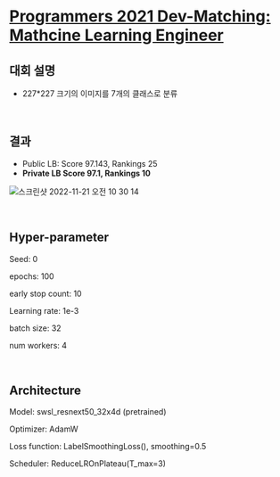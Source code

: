 # [Programmers 2021 Dev-Matching: Mathcine Learning Engineer](https://career.programmers.co.kr/competitions/1109)

## 대회 설명
- 227*227 크기의 이미지를 7개의 클래스로 분류

&nbsp;

## 결과
- Public LB: Score 97.143, Rankings 25
- **Private LB Score 97.1, Rankings 10**

![스크린샷 2022-11-21 오전 10 30 14](https://user-images.githubusercontent.com/33628588/202941968-0ced9808-dcf2-40aa-84e6-3262e5bb008c.png)

&nbsp;

## Hyper-parameter

Seed: 0

epochs: 100

early stop count: 10

Learning rate: 1e-3

batch size: 32

num workers: 4

&nbsp;

## Architecture

Model: swsl_resnext50_32x4d (pretrained)

Optimizer: AdamW

Loss function: LabelSmoothingLoss(), smoothing=0.5

Scheduler: ReduceLROnPlateau(T_max=3)
